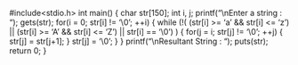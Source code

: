 #include<stdio.h>
int main()
{
char str[150];
int i, j;
printf(“\nEnter a string : “);
gets(str);
for(i = 0; str[i] != ‘\0’; ++i)
{
while (!( (str[i] >= ‘a’ && str[i] <= ‘z’) || (str[i] >= ‘A’ && str[i] <= ‘Z’) || str[i] == ‘\0’) )
{
for(j = i; str[j] != ‘\0’; ++j)
{
str[j] = str[j+1];
}
str[j] = ‘\0’;
}
}
printf(“\nResultant String : “);
puts(str);
return 0;
}
